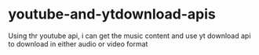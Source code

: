 # youtube-and-ytdownload-apis
Using thr youtube api, i can get the music content and use yt download api to download in either audio or video format
